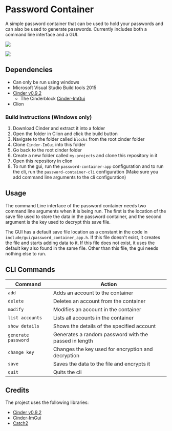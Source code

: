 # Password Container
A simple password container that can be used to hold your passwords and can also be used to generate
passwords. Currently includes both a command line interface and a GUI.

![](https://i.imgur.com/urjdfNt.png)

![](https://i.imgur.com/9heXJjx.png)

## Dependencies
* Can only be run using windows
* Microsoft Visual Studio Build tools 2015
* [Cinder v0.9.2](https://libcinder.org/download)
  * The Cinderblock [Cinder-ImGui](https://github.com/aayushiron/Cinder-ImGui)
* Clion

### Build Instructions (Windows only)
1) Download Cinder and extract it into a folder
2) Open the folder in Clion and click the build button
3) Navigate to the folder called `blocks` from the root cinder folder
4) Clone `Cinder-ImGui` into this folder
5) Go back to the root cinder folder
6) Create a new folder called `my-projects` and clone this repository in it
7) Open this repository in clion
8) To run the gui, run the `password-container-app` configuration and to run the cli, run the
   `password-container-cli` configuration (Make sure you add command line arguments to the cli
   configuration)

## Usage
The command Line interface of the password container needs two command line arguments when it is
being run. The first is the location of the save file used to store the data in the password 
container, and the second argument is the key used to decrypt this save file.

The GUI has a default save file location as a constant in the code in 
`include/gui/password_container_app.h`. If this file doesn't exist, it
creates the file and starts adding data to it. If this file does not exist, it uses the default
key also found in the same file. Other than this file, the gui needs nothing else to run.

## CLI Commands
| Command           | Action                                               |
|-------------------|------------------------------------------------------|
|`add`              | Adds an account to the container                     |
|`delete`           | Deletes an account from the container                |
|`modify`           | Modifies an account in the container                 |
|`list accounts`    | Lists all accounts in the container                  |
|`show details`     | Shows the details of the specified account           |
|`generate password`| Generates a random password with the passed in length|
|`change key`       | Changes the key used for encryption and decryption   |
|`save`             | Saves the data to the file and encrypts it           |
|`quit`             | Quits the cli                                        |

## Credits
The project uses the following libraries:
* [Cinder v0.9.2](https://libcinder.org/download)
* [Cinder-ImGui](https://github.com/aayushiron/Cinder-ImGui)
* [Catch2](https://github.com/catchorg/Catch2.git)